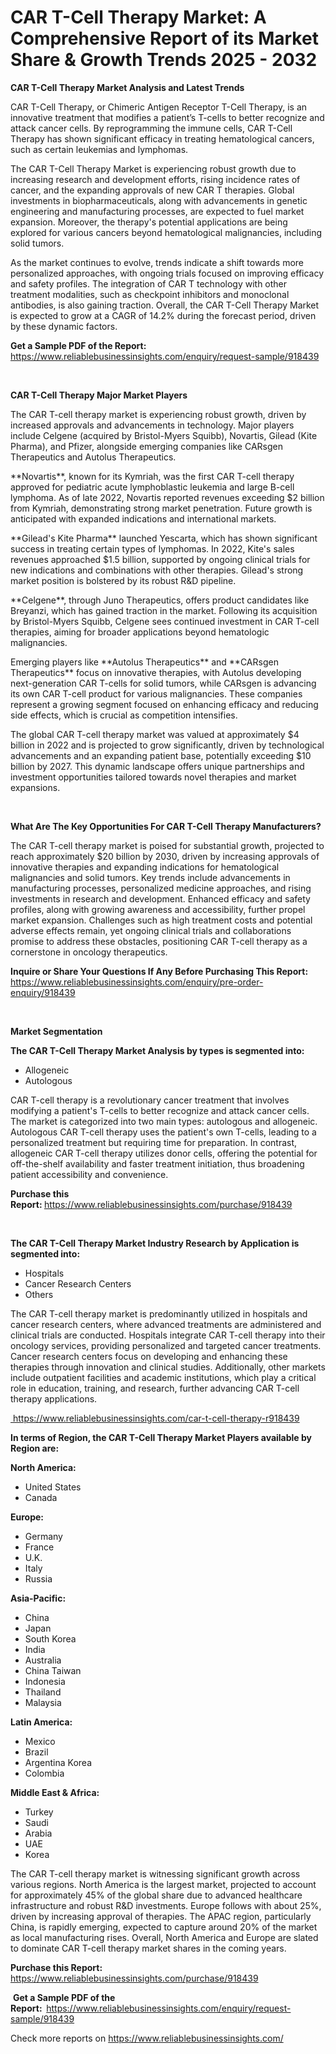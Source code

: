 <p><h1>CAR T-Cell Therapy Market: A Comprehensive Report of its Market Share & Growth Trends 2025 - 2032</h1></p><p><strong>CAR T-Cell Therapy Market Analysis and Latest Trends</strong></p>
<p><p>CAR T-Cell Therapy, or Chimeric Antigen Receptor T-Cell Therapy, is an innovative treatment that modifies a patient’s T-cells to better recognize and attack cancer cells. By reprogramming the immune cells, CAR T-Cell Therapy has shown significant efficacy in treating hematological cancers, such as certain leukemias and lymphomas. </p><p>The CAR T-Cell Therapy Market is experiencing robust growth due to increasing research and development efforts, rising incidence rates of cancer, and the expanding approvals of new CAR T therapies. Global investments in biopharmaceuticals, along with advancements in genetic engineering and manufacturing processes, are expected to fuel market expansion. Moreover, the therapy's potential applications are being explored for various cancers beyond hematological malignancies, including solid tumors.</p><p>As the market continues to evolve, trends indicate a shift towards more personalized approaches, with ongoing trials focused on improving efficacy and safety profiles. The integration of CAR T technology with other treatment modalities, such as checkpoint inhibitors and monoclonal antibodies, is also gaining traction. Overall, the CAR T-Cell Therapy Market is expected to grow at a CAGR of 14.2% during the forecast period, driven by these dynamic factors.</p></p>
<p><strong>Get a Sample PDF of the Report:&nbsp;</strong> <a href="https://www.reliablebusinessinsights.com/enquiry/request-sample/918439?utm_campaign=2719&utm_medium=2&utm_source=Github&utm_content=ia&utm_term=03032025&utm_id=car-t-cell-therapy">https://www.reliablebusinessinsights.com/enquiry/request-sample/918439</a></p>
<p>&nbsp;</p>
<p><strong>CAR T-Cell Therapy Major Market Players</strong></p>
<p><p>The CAR T-cell therapy market is experiencing robust growth, driven by increased approvals and advancements in technology. Major players include Celgene (acquired by Bristol-Myers Squibb), Novartis, Gilead (Kite Pharma), and Pfizer, alongside emerging companies like CARsgen Therapeutics and Autolus Therapeutics.</p><p>**Novartis**, known for its Kymriah, was the first CAR T-cell therapy approved for pediatric acute lymphoblastic leukemia and large B-cell lymphoma. As of late 2022, Novartis reported revenues exceeding $2 billion from Kymriah, demonstrating strong market penetration. Future growth is anticipated with expanded indications and international markets.</p><p>**Gilead's Kite Pharma** launched Yescarta, which has shown significant success in treating certain types of lymphomas. In 2022, Kite's sales revenues approached $1.5 billion, supported by ongoing clinical trials for new indications and combinations with other therapies. Gilead's strong market position is bolstered by its robust R&D pipeline.</p><p>**Celgene**, through Juno Therapeutics, offers product candidates like Breyanzi, which has gained traction in the market. Following its acquisition by Bristol-Myers Squibb, Celgene sees continued investment in CAR T-cell therapies, aiming for broader applications beyond hematologic malignancies.</p><p>Emerging players like **Autolus Therapeutics** and **CARsgen Therapeutics** focus on innovative therapies, with Autolus developing next-generation CAR T-cells for solid tumors, while CARsgen is advancing its own CAR T-cell product for various malignancies. These companies represent a growing segment focused on enhancing efficacy and reducing side effects, which is crucial as competition intensifies.</p><p>The global CAR T-cell therapy market was valued at approximately $4 billion in 2022 and is projected to grow significantly, driven by technological advancements and an expanding patient base, potentially exceeding $10 billion by 2027. This dynamic landscape offers unique partnerships and investment opportunities tailored towards novel therapies and market expansions.</p></p>
<p>&nbsp;</p>
<p><strong>What Are The Key Opportunities For CAR T-Cell Therapy Manufacturers?</strong></p>
<p><p>The CAR T-cell therapy market is poised for substantial growth, projected to reach approximately $20 billion by 2030, driven by increasing approvals of innovative therapies and expanding indications for hematological malignancies and solid tumors. Key trends include advancements in manufacturing processes, personalized medicine approaches, and rising investments in research and development. Enhanced efficacy and safety profiles, along with growing awareness and accessibility, further propel market expansion. Challenges such as high treatment costs and potential adverse effects remain, yet ongoing clinical trials and collaborations promise to address these obstacles, positioning CAR T-cell therapy as a cornerstone in oncology therapeutics.</p></p>
<p><strong>Inquire or Share Your Questions If Any Before Purchasing This Report:</strong> <a href="https://www.reliablebusinessinsights.com/enquiry/pre-order-enquiry/918439?utm_campaign=2719&utm_medium=2&utm_source=Github&utm_content=ia&utm_term=03032025&utm_id=car-t-cell-therapy">https://www.reliablebusinessinsights.com/enquiry/pre-order-enquiry/918439</a></p>
<p>&nbsp;</p>
<p><strong>Market Segmentation</strong></p>
<p><strong>The CAR T-Cell Therapy Market Analysis by types is segmented into:</strong></p>
<p><ul><li>Allogeneic</li><li>Autologous</li></ul></p>
<p><p>CAR T-cell therapy is a revolutionary cancer treatment that involves modifying a patient's T-cells to better recognize and attack cancer cells. The market is categorized into two main types: autologous and allogeneic. Autologous CAR T-cell therapy uses the patient's own T-cells, leading to a personalized treatment but requiring time for preparation. In contrast, allogeneic CAR T-cell therapy utilizes donor cells, offering the potential for off-the-shelf availability and faster treatment initiation, thus broadening patient accessibility and convenience.</p></p>
<p><strong>Purchase this Report:&nbsp;</strong><a href="https://www.reliablebusinessinsights.com/purchase/918439?utm_campaign=2719&utm_medium=2&utm_source=Github&utm_content=ia&utm_term=03032025&utm_id=car-t-cell-therapy">https://www.reliablebusinessinsights.com/purchase/918439</a></p>
<p>&nbsp;</p>
<p><strong>The CAR T-Cell Therapy Market Industry Research by Application is segmented into:</strong></p>
<p><ul><li>Hospitals</li><li>Cancer Research Centers</li><li>Others</li></ul></p>
<p><p>The CAR T-cell therapy market is predominantly utilized in hospitals and cancer research centers, where advanced treatments are administered and clinical trials are conducted. Hospitals integrate CAR T-cell therapy into their oncology services, providing personalized and targeted cancer treatments. Cancer research centers focus on developing and enhancing these therapies through innovation and clinical studies. Additionally, other markets include outpatient facilities and academic institutions, which play a critical role in education, training, and research, further advancing CAR T-cell therapy applications.</p></p>
<p><a href="https://www.reliablebusinessinsights.com/car-t-cell-therapy-r918439?utm_campaign=2719&utm_medium=2&utm_source=Github&utm_content=ia&utm_term=03032025&utm_id=car-t-cell-therapy">&nbsp;https://www.reliablebusinessinsights.com/car-t-cell-therapy-r918439</a></p>
<p><strong>In terms of Region, the CAR T-Cell Therapy Market Players available by Region are:</strong></p>
<p>
    <p> <strong> North America: </strong>
        <ul>
            <li>United States</li>
            <li>Canada</li>
        </ul>
        </p> 
    <p> <strong> Europe: </strong>
        <ul>
            <li>Germany</li>
            <li>France</li>
            <li>U.K.</li>
            <li>Italy</li>
            <li>Russia</li>
        </ul>
        </p> 
    <p> <strong> Asia-Pacific: </strong>
        <ul>
            <li>China</li>
            <li>Japan</li>
            <li>South Korea</li>
            <li>India</li>
            <li>Australia</li>
            <li>China Taiwan</li>
            <li>Indonesia</li>
            <li>Thailand</li>
            <li>Malaysia</li>
        </ul>
        </p> 
    <p> <strong> Latin America: </strong>
        <ul>
            <li>Mexico</li>
            <li>Brazil</li>
            <li>Argentina Korea</li>
            <li>Colombia</li>
        </ul>
        </p> 
    <p> <strong> Middle East & Africa: </strong>
        <ul>
            <li>Turkey</li>
            <li>Saudi</li>
            <li>Arabia</li>
            <li>UAE</li>
            <li>Korea</li>
        </ul>
    </p>
    </p>
<p><p>The CAR T-cell therapy market is witnessing significant growth across various regions. North America is the largest market, projected to account for approximately 45% of the global share due to advanced healthcare infrastructure and robust R&D investments. Europe follows with about 25%, driven by increasing approval of therapies. The APAC region, particularly China, is rapidly emerging, expected to capture around 20% of the market as local manufacturing rises. Overall, North America and Europe are slated to dominate CAR T-cell therapy market shares in the coming years.</p></p>
<p><strong>Purchase this Report: </strong><a href="https://www.reliablebusinessinsights.com/purchase/918439?utm_campaign=2719&utm_medium=2&utm_source=Github&utm_content=ia&utm_term=03032025&utm_id=car-t-cell-therapy">https://www.reliablebusinessinsights.com/purchase/918439</a></p>
<p>&nbsp;<strong>Get a Sample PDF of the Report:&nbsp;&nbsp;</strong><a href="https://www.reliablebusinessinsights.com/enquiry/request-sample/918439?utm_campaign=2719&utm_medium=2&utm_source=Github&utm_content=ia&utm_term=03032025&utm_id=car-t-cell-therapy">https://www.reliablebusinessinsights.com/enquiry/request-sample/918439</a></p>
<p><strong></strong></p>
<p>Check more reports on <a href="https://www.reliablebusinessinsights.com/?utm_campaign=2719&utm_medium=2&utm_source=Github&utm_content=ia&utm_term=03032025&utm_id=car-t-cell-therapy">https://www.reliablebusinessinsights.com/</a></p>